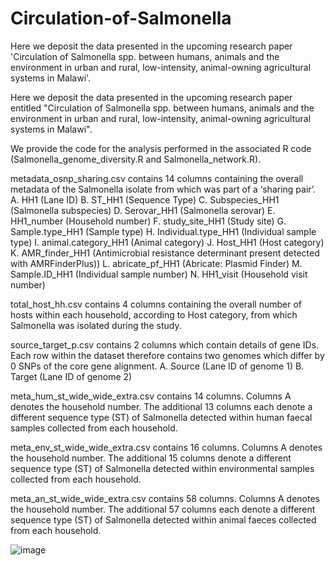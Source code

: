 # Circulation-of-Salmonella
Here we deposit the data presented in the upcoming research paper 'Circulation of Salmonella spp. between humans, animals and the  environment in urban and rural, low-intensity, animal-owning agricultural systems in Malawi'.

Here we deposit the data presented in the upcoming research paper entitled "Circulation of Salmonella spp. between humans, animals and the environment in urban and rural, low-intensity, animal-owning agricultural systems in Malawi".

We provide the code for the analysis performed in the associated R code (Salmonella_genome_diversity.R and Salmonella_network.R).

metadata_osnp_sharing.csv contains 14 columns containing the overall metadata of the Salmonella isolate from which was part of a ‘sharing pair’.
A.	HH1 (Lane ID)
B.	ST_HH1 (Sequence Type)
C.	Subspecies_HH1 (Salmonella subspecies)
D.	Serovar_HH1 (Salmonella serovar)
E.	HH1_number (Household number)
F.	study_site_HH1 (Study site)
G.	Sample.type_HH1 (Sample type)
H.	Individual.type_HH1 (Individual sample type)
I.	animal.category_HH1 (Animal category)
J.	Host_HH1 (Host category)
K.	AMR_finder_HH1 (Antimicrobial resistance determinant present detected with AMRFinderPlus))
L.	abricate_pf_HH1 (Abricate: Plasmid Finder)
M.	Sample.ID_HH1 (Individual sample number)
N.	HH1_visit (Household visit number)

total_host_hh.csv contains 4 columns containing the overall number of hosts within each household, according to Host category, from which Salmonella was isolated during the study. 

source_target_p.csv contains 2 columns which contain details of gene IDs. Each row within the dataset therefore contains two genomes which differ by 0 SNPs of the core gene alignment. 
A.	Source (Lane ID of genome 1)
B.	Target (Lane ID of genome 2)

meta_hum_st_wide_wide_extra.csv contains 14 columns. Columns A denotes the household number. The additional 13 columns each denote a different sequence type (ST) of Salmonella detected within human faecal samples collected from each household. 

meta_env_st_wide_wide_extra.csv contains 16 columns. Columns A denotes the household number. The additional 15 columns denote a different sequence type (ST) of Salmonella detected within environmental samples collected from each household. 

meta_an_st_wide_wide_extra.csv contains 58 columns. Columns A denotes the household number. The additional 57 columns each denote a different sequence type (ST) of Salmonella detected within animal faeces collected from each household. 



![image](https://github.com/CatherineWilson511/Circulation-of-Salmonella/assets/172935836/44d7f2b6-26da-418b-a486-9720367f51c1)

